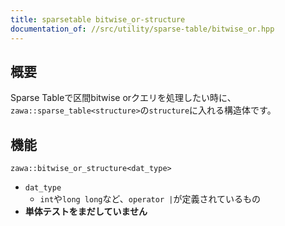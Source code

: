 ```yaml
---
title: sparsetable bitwise_or-structure
documentation_of: //src/utility/sparse-table/bitwise_or.hpp
---
```


## 概要

Sparse Tableで区間bitwise orクエリを処理したい時に、`zawa::sparse_table<structure>`の`structure`に入れる構造体です。

## 機能

`zawa::bitwise_or_structure<dat_type>`
- `dat_type`
	- `int`や`long long`など、`operator |`が定義されているもの
- **単体テストをまだしていません**
